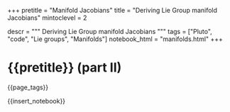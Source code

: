 +++
pretitle = "Manifold Jacobians"
title = "Deriving Lie Group manifold Jacobians"
mintoclevel = 2

descr = """
    Deriving Lie Group manifold Jacobians
    """
tags = ["Pluto", "code", "Lie groups", "Manifolds"]
notebook_html = "manifolds.html"
+++

# {{pretitle}} (part II)

{{page_tags}}

{{insert_notebook}}
